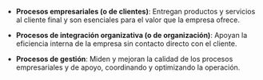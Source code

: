 - **Procesos empresariales (o de clientes)**: Entregan productos y servicios al cliente final y son esenciales para el valor que la empresa ofrece.
    
- **Procesos de integración organizativa (o de organización)**: Apoyan la eficiencia interna de la empresa sin contacto directo con el cliente.
    
- **Procesos de gestión**: Miden y mejoran la calidad de los procesos empresariales y de apoyo, coordinando y optimizando la operación.